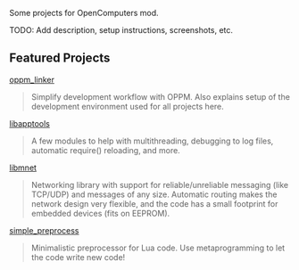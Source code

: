 Some projects for OpenComputers mod.

TODO: Add description, setup instructions, screenshots, etc.

## Featured Projects

[oppm_linker](oppm_linker)

> Simplify development workflow with OPPM. Also explains setup of the development environment used for all projects here.

[libapptools](libapptools)

> A few modules to help with multithreading, debugging to log files, automatic require() reloading, and more.

[libmnet](libmnet)

> Networking library with support for reliable/unreliable messaging (like TCP/UDP) and messages of any size. Automatic routing makes the network design very flexible, and the code has a small footprint for embedded devices (fits on EEPROM).

[simple_preprocess](simple_preprocess)

> Minimalistic preprocessor for Lua code. Use metaprogramming to let the code write new code!
